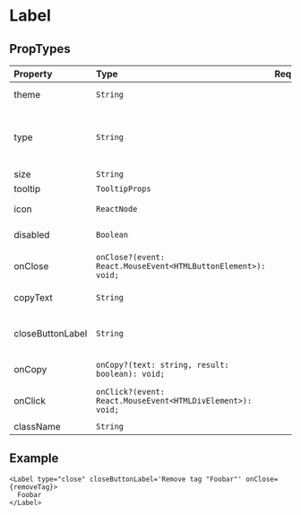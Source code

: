 # Label

## PropTypes

| Property         | Type                                                          | Required | Default     | Description                                              |
| :--------------- | :------------------------------------------------------------ | :------- | :---------- | :------------------------------------------------------- |
| theme            | `String`                                                      |          | `normal `   | Label appearance                                         |
| type             | `String`                                                      |          | `default`   | Label type (plain, with text to copy or with cross icon) |
| size             | `String`                                                      |          | `xs`        | Label size                                               |
| tooltip          | `TooltipProps`                                                |          | `undefined` | Tooltip                                                  |
| icon             | `ReactNode`                                                   |          | `undefined` | Icon at the left                                         |
| disabled         | `Boolean`                                                     |          | `undefined` | disabled state                                           |
| onClose          | `onClose?(event: React.MouseEvent<HTMLButtonElement>): void;` |          | `undefined` | Button with cross handler                                |
| copyText         | `String`                                                      |          | `undefined` | Text to copy                                             |
| closeButtonLabel | `String`                                                      |          | `undefined` | Text of `aria-label` of button with cross                |
| onCopy           | `onCopy?(text: string, result: boolean): void;`               |          | `undefined` | Callback after copy                                      |
| onClick          | `onClick?(event: React.MouseEvent<HTMLDivElement>): void;`    |          | `undefined` | Handler for element click                                |
| className        | `String`                                                      |          | `undefined` | Class name                                               |

## Example

```tsx
<Label type="close" closeButtonLabel='Remove tag "Foobar"' onClose={removeTag}>
  Foobar
</Label>
```

